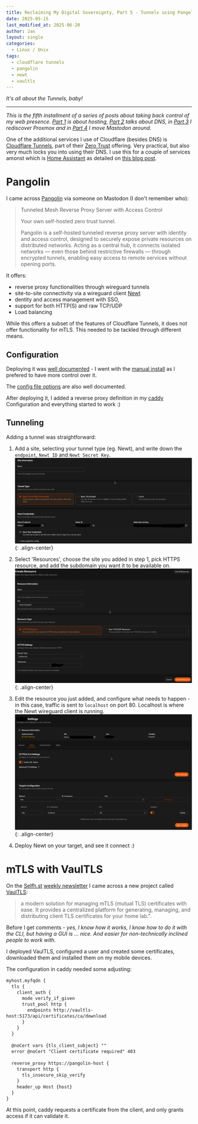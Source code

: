 ```yaml
---
title: Reclaiming My Digital Sovereignty, Part 5 - Tunnels using Pangolin
date: 2025-05-15
last_modified_at: 2025-06-20
author: Jan
layout: single
categories:
  - Linux / Unix
tags:
  - cloudflare tunnels
  - pangolin
  - newt
  - vaultls
---
```


*It's all about the Tunnels, baby!*

---

*This is the fifth installment of a series of posts about taking back control of my web presence. [Part 1](/2025/03/15/taking-back-control-webpresence-part1/) is about hosting, [Part 2](/2025/03/30/taking-back-control-webpresence-part2/) talks about DNS, in [Part 3](/2025/04/15/taking-back-control-webpresence-part3/) I rediscover Proxmox and in [Part 4](/2025/04/30/taking-back-control-webpresence-part4/) I move Mastodon around.*

One of the additional services I use of Cloudflare (besides DNS) is [Cloudflare Tunnels](https://developers.cloudflare.com/cloudflare-one/connections/connect-networks/), part of their [Zero Trust](https://en.wikipedia.org/wiki/Zero_trust_architecture) offering. Very practical, but also very much locks you into using their DNS. I use this for a couple of services amonst which is [Home Assistant](https://www.home-assistant.io/)  as detailed on [this blog post](/2024/06/28/using-cloudflare-zerotrust-and-mtls-with-home-assistant-via-the-internet/).

# Pangolin

I came across [Pangolin](https://github.com/fosrl/pangolin) via someone on Mastodon (I don't remember who):

> Tunneled Mesh Reverse Proxy Server with Access Control
>
> Your own self-hosted zero trust tunnel.
>
> Pangolin is a self-hosted tunneled reverse proxy server with identity and access control, designed to securely expose private resources on distributed networks. Acting as a central hub, it connects isolated networks — even those behind restrictive firewalls — through encrypted tunnels, enabling easy access to remote services without opening ports.

It offers:
* reverse proxy functionalities through wireguard tunnels
* site-to-site connectivity via a wireguard client [Newt](https://github.com/fosrl/newt)
* dentity and access management with SSO,
* support for both HTTP(S) and raw TCP/UDP
* Load balancing

While this offers a subset of the features of Cloudflare Tunnels, it does not offer functionality for mTLS. This needed to be tackled through different means.

## Configuration

Deploying it was [well documented](https://docs.fossorial.io/Getting%20Started/quick-install) - I went with the [manual install](https://docs.fossorial.io/Getting%20Started/Manual%20Install%20Guides/docker-compose) as I prefered to have more control over it.

The [config file options](https://docs.fossorial.io/Pangolin/Configuration/config) are also well documented.

After deploying it, I added a reverse proxy definition in my [caddy](/2025/04/15/taking-back-control-webpresence-part3/#caddy---web-requests) Configuration and everything started to work :)

## Tunneling

Adding a tunnel was straightforward:

1. Add a site, selecting your tunnel type (eg. Newt), and write down the `endpoint`, `Newt ID` and `Newt Secret Key`.
![Pangolin New Site](/assets/images/2025/04/pangolin_new_site.png){: .align-center}

2. Select 'Resources', choose the site you added in step 1, pick HTTPS resource, and add the subdomain you want it to be available on.
![Pangolin New Resource](/assets/images/2025/04/pangolin_new_resource.png){: .align-center}

3. Edit the resource you just added, and configure what needs to happen - in this case, traffic is sent to `localhost` on port 80. Localhost is where the Newt wireguard client is running.
![Pangolin New Resouce Rules](/assets/images/2025/04/pangolin_new_resource_rules.png){: .align-center}

4. Deploy Newt on your target, and see it connect :)

# mTLS with VaulTLS

On the [Selfh.st](https://selfh.st) [weekly newsletter](https://selfh.st/tag/weekly/) I came across a new project called [VaulTLS](https://github.com/7ritn/VaulTLS):
> a modern solution for managing mTLS (mutual TLS) certificates with ease. It provides a centralized platform for generating, managing, and distributing client TLS certificates for your home lab.".

Before I get comments - *yes, I know how it works, I know how to do it with the CLI, but having a GUI is ... nice. And easier for non-technically inclined people to work with.*

I deployed VaulTLS, configured a user and created some certificates, downloaded them and installed them on my mobile devices.

The configuration in caddy needed some adjusting:

```
myhost.myfqdn {
  tls {
    client_auth {
      mode verify_if_given
      trust_pool http {
        endpoints http://vaultls-host:5173/api/certificates/ca/download
      }
    }
  }

  @noCert vars {tls_client_subject} ""
  error @noCert "Client certificate required" 403

  reverse_proxy https://pangolin-host {
    transport http {
      tls_insecure_skip_verify
    }
    header_up Host {host}
  }
}
```

At this point, caddy requests a certificate from the client, and only grants access if it can validate it.


